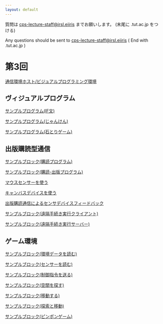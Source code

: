 ```yaml
---
layout: default
---
```


質問は cps-lecture-staff@irsl.eiiris までお願いします。 (末尾に .tut.ac.jp をつける)
<br>
 
Any questions should be sent to cps-lecture-staff@irsl.eiiris ( End with .tut.ac.jp )

# 第3回

[通信環境ホスト/ビジュアルプログラミング環境](lecture03/sensor_host.html)

## ヴィジュアルプログラム

[サンプルプログラム(IF文)](lecture03/samples/sample_if.xml)

[サンプルプログラム(じゃんけん)](lecture03/samples/janken.xml)

[サンプルプログラム(石とりゲーム)](lecture03/samples/stone_game.xml)

## 出版購読型通信

[サンプルブロック(購読プログラム)](lecture03/samples/subscribe_echo.xml)

[サンプルブロック(購読-出版プログラム)](lecture03/samples/subscribe_publish.xml)

[マウスセンサーを使う](lecture03/samples/get_mouse_message.xml)

[キャンバスデバイスを使う](lecture03/samples/send_canvas_message.xml)

[出版購読通信によるセンサデバイスフィードバック](lecture03/samples/sensor_device_feedback.xml)

[サンプルブロック(遠隔手続き実行クライアント)](lecture03/samples/action_client.xml)

[サンプルブロック(遠隔手続き実行サーバー)](lecture03/samples/action_server.xml)

## ゲーム環境

[サンプルブロック(環境データを読む)](lecture03/samples/read_world.xml)

[サンプルブロック(センサーを読む)](lecture03/samples/read_sensor.xml)

[サンプルブロック(制御指令を送る)](lecture03/samples/send_control.xml)

[サンプルブロック(空間を探す)](lecture03/samples/search_space.xml)

[サンプルブロック(移動する)](lecture03/samples/move_until.xml)

[サンプルブロック(探索と移動)](lecture03/samples/search_and_move.xml)

[サンプルブロック(ピンポンゲーム)](lecture03/samples/sample_ping_pong.xml)

